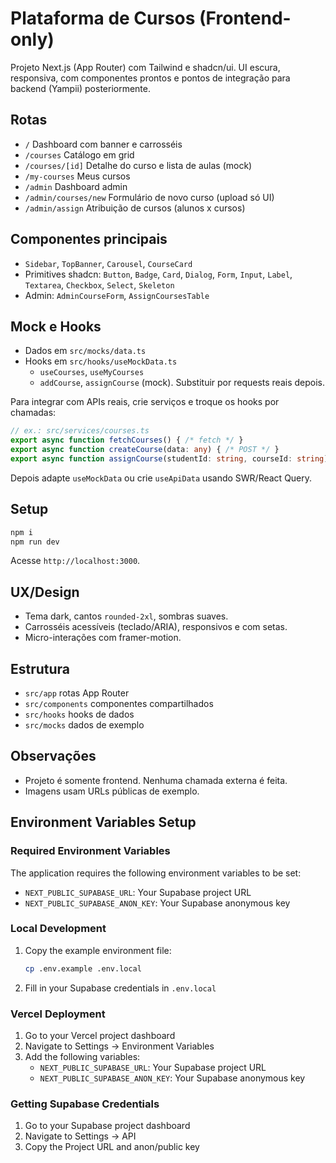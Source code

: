 # Plataforma de Cursos (Frontend-only)

Projeto Next.js (App Router) com Tailwind e shadcn/ui. UI escura, responsiva, com componentes prontos e pontos de integração para backend (Yampii) posteriormente.

## Rotas
- `/` Dashboard com banner e carrosséis
- `/courses` Catálogo em grid
- `/courses/[id]` Detalhe do curso e lista de aulas (mock)
- `/my-courses` Meus cursos
- `/admin` Dashboard admin
- `/admin/courses/new` Formulário de novo curso (upload só UI)
- `/admin/assign` Atribuição de cursos (alunos x cursos)

## Componentes principais
- `Sidebar`, `TopBanner`, `Carousel`, `CourseCard`
- Primitives shadcn: `Button`, `Badge`, `Card`, `Dialog`, `Form`, `Input`, `Label`, `Textarea`, `Checkbox`, `Select`, `Skeleton`
- Admin: `AdminCourseForm`, `AssignCoursesTable`

## Mock e Hooks
- Dados em `src/mocks/data.ts`
- Hooks em `src/hooks/useMockData.ts`
  - `useCourses`, `useMyCourses`
  - `addCourse`, `assignCourse` (mock). Substituir por requests reais depois.

Para integrar com APIs reais, crie serviços e troque os hooks por chamadas:
```ts
// ex.: src/services/courses.ts
export async function fetchCourses() { /* fetch */ }
export async function createCourse(data: any) { /* POST */ }
export async function assignCourse(studentId: string, courseId: string) { /* POST */ }
```
Depois adapte `useMockData` ou crie `useApiData` usando SWR/React Query.

## Setup
```bash
npm i
npm run dev
```
Acesse `http://localhost:3000`.

## UX/Design
- Tema dark, cantos `rounded-2xl`, sombras suaves.
- Carrosséis acessíveis (teclado/ARIA), responsivos e com setas.
- Micro-interações com framer-motion.

## Estrutura
- `src/app` rotas App Router
- `src/components` componentes compartilhados
- `src/hooks` hooks de dados
- `src/mocks` dados de exemplo

## Observações
- Projeto é somente frontend. Nenhuma chamada externa é feita.
- Imagens usam URLs públicas de exemplo.

## Environment Variables Setup

### Required Environment Variables

The application requires the following environment variables to be set:

- `NEXT_PUBLIC_SUPABASE_URL`: Your Supabase project URL
- `NEXT_PUBLIC_SUPABASE_ANON_KEY`: Your Supabase anonymous key

### Local Development

1. Copy the example environment file:
   ```bash
   cp .env.example .env.local
   ```

2. Fill in your Supabase credentials in `.env.local`

### Vercel Deployment

1. Go to your Vercel project dashboard
2. Navigate to Settings → Environment Variables
3. Add the following variables:
   - `NEXT_PUBLIC_SUPABASE_URL`: Your Supabase project URL
   - `NEXT_PUBLIC_SUPABASE_ANON_KEY`: Your Supabase anonymous key

### Getting Supabase Credentials

1. Go to your Supabase project dashboard
2. Navigate to Settings → API
3. Copy the Project URL and anon/public key

